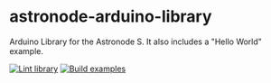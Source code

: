 # astronode-arduino-library
Arduino Library for the Astronode S. It also includes a "Hello World" example.

[![Lint library](https://github.com/Astrocast/astronode-arduino-library/actions/workflows/lint_library.yml/badge.svg)](https://github.com/Astrocast/astronode-arduino-library/actions/workflows/lint_library.yml)
[![Build examples](https://github.com/Astrocast/astronode-arduino-library/actions/workflows/build_examples.yml/badge.svg)](https://github.com/Astrocast/astronode-arduino-library/actions/workflows/build_examples.yml)
